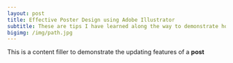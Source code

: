 ```yaml
---
layout: post
title: Effective Poster Design using Adobe Illustrator
subtitle: These are tips I have learned along the way to demonstrate how Adobe Illustrator can be used for great looking posters.
bigimg: /img/path.jpg
---
```


This is a content filler to demonstrate the updating features of a **post**
